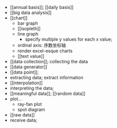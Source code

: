 - [[annual basis]]; [[daily basis]]
- [[big data analysis]]
- [[chart]]
    - bar graph
    - [[isopleth]]
    - line graph
        - specify multiple y values for each x value;
    - ordinal axis: 序数坐标轴
    - render excel-esque charts
    - [[text value]]
- [[data collection]]; collecting the data
- [[data generator]]
- [[data point]];
- extracting data; extract information
- [[interpolation]]
- interpreting the data;
- [[meaningful data]]; [[random data]]
- plot...
    - ray-fan plot
    - spot diagram
- [[raw data]]
- receive data;
